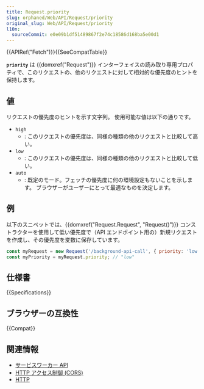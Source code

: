 ```yaml
---
title: Request.priority
slug: orphaned/Web/API/Request/priority
original_slug: Web/API/Request/priority
l10n:
  sourceCommit: e0e09b1df51489867f2e74c18586d168ba5e00d1
---
```


{{APIRef("Fetch")}}{{SeeCompatTable}}

**`priority`** は {{domxref("Request")}} インターフェイスの読み取り専用プロパティで、このリクエストの、他のリクエストに対して相対的な優先度のヒントを保持します。

## 値

リクエストの優先度のヒントを示す文字列。
使用可能な値は以下の通りです。

- `high`
  - : このリクエストの優先度は、同様の種類の他のリクエストと比較して高い。
- `low`
  - : このリクエストの優先度は、同様の種類の他のリクエストと比較して低い。
- `auto`
  - : 既定のモード。フェッチの優先度に何の環境設定もないことを示します。
    ブラウザーがユーザーにとって最適なものを決定します。

## 例

以下のスニペットでは、{{domxref("Request.Request", "Request()")}} コンストラクターを使用して低い優先度で（API エンドポイント用の）新規リクエストを作成し、その優先度を変数に保存しています。

```js
const myRequest = new Request('/background-api-call', { priority: 'low' });
const myPriority = myRequest.priority; // "low"
```

## 仕様書

{{Specifications}}

## ブラウザーの互換性

{{Compat}}

## 関連情報

- [サービスワーカー API](/ja/docs/Web/API/Service_Worker_API)
- [HTTP アクセス制御 (CORS)](/ja/docs/Web/HTTP/CORS)
- [HTTP](/ja/docs/Web/HTTP)
